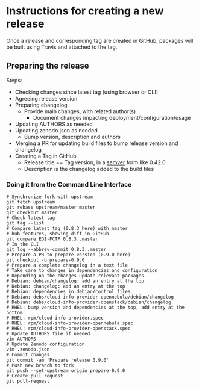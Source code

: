 # Instructions for creating a new release

Once a release and corresponding tag are created in GitHub, packages will be
built using Travis and attached to the tag.

## Preparing the release

Steps:

* Checking changes since latest tag (using browser or CLI)
* Agreeing release version
* Preparing changelog
  * Provide main changes, with related author(s)
    * Document changes impacting deployment/configuration/usage
* Updating AUTHORS as needed
* Updating zenodo.json as needed
  * Bump version, description and authors
* Merging a PR for updating build files to bump release version and changelog
* Creating a Tag in GitHub
  * Release title == Tag version, in a [semver](https://semver.org/) form like 0.42.0
  * Description is the changelog added to the build files

### Doing it from the Command Line Interface

```console
# Synchronize fork with upstream
git fetch upstream
git rebase upstream/master master
git checkout master
# Check latest tag
git tag --list
# Compare latest tag (0.8.3 here) with master
# hub features, showing diff in GitHub
git compare EGI-FCTF 0.8.3..master
# In the CLI
git log --abbrev-commit 0.8.3..master
# Prepare a PR to prepare version (0.9.0 here)
git checkout -b prepare-0.9.0
# Prepare a complete changelog in a text file
# Take care to changes in dependencies and configuration
# Depending on the changes update relevant packages
# Debian: debian/changelog: add an entry at the top
# Debian: changelog: add an entry at the top
# Debian: dependencies in debian/control files
# Debian: debs/cloud-info-provider-opennebula/debian/changelog
# Debian: debs/cloud-info-provider-openstack/debian/changelog
# RHEL: bump version and dependencies at the top, add entry at the bottom
# RHEL: rpm/cloud-info-provider.spec
# RHEL: rpm/cloud-info-provider-opennebula.spec
# RHEL: rpm/cloud-info-provider-openstack.spec
# Update AUTHORS file if needed
vim AUTHORS
# Update Zenodo configuration
vim .zenodo.json
# Commit changes
git commit -am 'Prepare release 0.9.0'
# Push new branch to fork
git push --set-upstream origin prepare-0.9.0
# Create pull request
git pull-request
```
